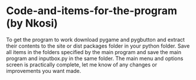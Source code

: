 # Code-and-items-for-the-program (by Nkosi) 
To get the program to work download pygame and pygbutton and extract their contents to the site or dist packages folder in your python folder. Save all items in the folders specified by the main program and save the main program and inputbox.py in the same folder. The main menu and options screen is practically complete, let me know of any changes or improvements you want made. 


